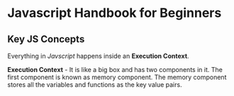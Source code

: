 # Javascript Handbook for Beginners
## Key JS Concepts

Everything in *Javscript* happens inside an **Execution Context**.

**Execution Context** - It is like a big box and has two components in it. The first component is known as memory component. The memory component stores all the variables and functions as the key value pairs.
